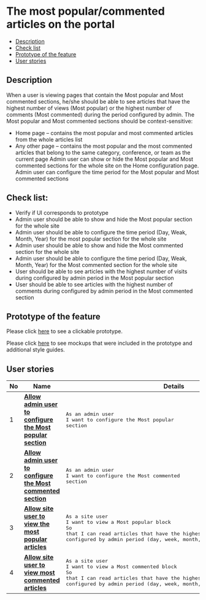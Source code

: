 # The most popular/commented articles on the portal

- [Description](#description)
- [Check list](#check-list)
- [Prototype of the feature](#prototype-of-the-feature)
- [User stories](#user-stories)

## Description

When a user is viewing pages that contain the Most popular and Most commented sections, he/she should be able to see articles that have the highest number of views (Most popular) or the highest number of comments (Most commented) during the period configured by admin. The Most popular and Most commented sections should be context-sensitive:
  - Home page – contains the most popular and most commented articles from the whole articles list
  - Any other page – contains the most popular and the most commented articles that belong to the same category, conference, or team as the current page 
Admin user can show or hide the Most popular and Most commented sections for the whole site on the Home configuration page.
Admin user can configure the time period for the Most popular and Most commented sections

## Check list:

  - Verify if UI corresponds to prototype
  - Admin user should be able to show and hide the Most popular section for the whole site
  - Admin user should be able to configure the time period (Day, Weak, Month, Year) for the most popular section for the whole site
  - Admin user should be able to show and hide the Most commented section for the whole site
  - Admin user should be able to configure the time period (Day, Weak, Month, Year) for the Most commented section for the whole site
  - User should be able to see articles with the highest number of visits during configured by admin period in the Most popular section
  - User should be able to see articles with the highest number of comments during configured by admin period  in the Most commented section

## Prototype of the feature

Please click [here](https://www.figma.com/proto/BpGy9tY0mE6hfw0hUN2Qeb/Home-Page?node-id=0%3A1074&viewport=-659%2C447%2C0.10292607545852661&scaling=min-zoom) to see a clickable prototype.

Please click [here](https://www.figma.com/file/BpGy9tY0mE6hfw0hUN2Qeb/Home-Page?node-id=0%3A1073) to see mockups that were included in the prototype and additional style guides.

## User stories

No           |      Name     |   Details
------------ | ------------- | -------------
1 |[**Allow admin user to configure the Most popular section**](/products/sport_news_portal/web_application_features/most_popular_and_commented/user_stories/most_popular_configuration)|<pre>As an admin user<br>I want to configure the Most popular section</pre>
2 |[**Allow admin user to configure the Most commented section**](/products/sport_news_portal/web_application_features/most_popular_and_commented/user_stories/most_commented_configuration)|<pre>As an admin user<br>I want to configure the Most commented section</pre>
3 |[**Allow site user to view the most popular articles**](/products/sport_news_portal/web_application_features/most_popular_and_commented/user_stories/most_popular)|<pre>As a site user<br>I want to view a Most popular block<br>So that I can read articles that have the highest number of views in the configured by admin period (day, week, month, year)</pre>
4 |[**Allow site user to view most commented articles**](/products/sport_news_portal/web_application_features/most_popular_and_commented/user_stories/most_commented)|<pre>As a site user<br>I want to view a Most commented block<br>So that I can read articles that have the highest number of comments in the configured by admin period (day, week, month, year)</pre>
